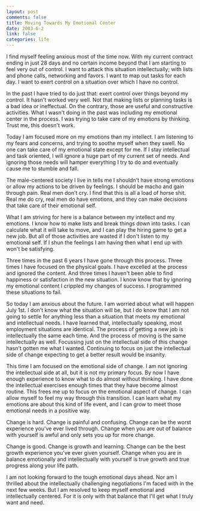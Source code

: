 ```yaml
--- 
layout: post
comments: false
title: Moving Towards My Emotional Center
date: 2003-6-2
link: false
categories: life
---
```

I find myself feeling anxious most of the time now. With my current contract ending in just 28 days and no certain income beyond that I am starting to feel very out of control. I want to attack this situation intellectually; with lists and phone calls, networking and favors. I want to map out tasks for each day. I want to exert control on a situation over which I have no control.

In the past I have tried to do just that: exert control over things beyond my control. It hasn't worked very well. Not that making lists or planning tasks is a bad idea or ineffectual. On the contrary, those are useful and constructive activities. What I wasn't doing in the past was including my emotional center in the process. I was trying to take care of my emotions by thinking. Trust me, this doesn't work.

Today I am focused more on my emotions than my intellect. I am listening to my fears and concerns, and trying to soothe myself when they swell. No one can take care of my emotional state except for me. If I stay intellectual and task oriented, I will ignore a huge part of my current set of needs. And ignoring those needs will hamper everything I try to do and eventually cause me to stumble and fall.

The male-centered society I live in tells me I shouldn't have strong emotions or allow my actions to be driven by feelings. I should be macho and gain through pain. Real men don't cry. I find that this is all a load of horse shit. Real me do cry, real men do have emotions, and they can make decisions that take care of their emotional self.

What I am striving for here is a balance between my intellect and my emotions. I know how to make lists and break things down into tasks. I can calculate what it will take to move, and I can play the hiring game to get a new job. But all of those activities are wasted if I don't listen to my emotional self. If I shun the feelings I am having then what I end up with won't be satisfying.

Three times in the past 6 years I have gone through this process. Three times I have focused on the physical goals. I have excelled at the process and ignored the content. And three times I haven't been able to find happiness or satisfaction in the new situation. I know know that by ignoring my emotional content I crippled my changes of success. I programmed these situations to fail.

So today I am anxious about the future. I am worried about what will happen July 1st. I don't know what the situation will be, but I do know that I am not going to settle for anything less than a situation that meets my emotional and intellectual needs. I have learned that, intellectually speaking, most employment situations are identical. The process of getting a new job is intellectually the same each time. And the process of moving is the same intellectually as well. Focussing just on the intellectual side of this change hasn't gotten me what I wanted. Continuing to focus on just the intellectual side of change expecting to get a better result would be insanity.

This time I am focused on the emotional side of change. I am not ignoring the intellectual side at all, but it is not my primary focus. By now I have enough experience to know what to do almost without thinking. I have done the intellectual exercises enough times that they have become almost routine. This frees me up to focus on the emotional aspect of change. I can allow myself to feel my way through this transition. I can learn what my emotions are about this kind of life event, and I can grow to meet those emotional needs in a positive way.

Change is hard. Change is painful and confusing. Change can be the worst experience you've ever lived through. Change when you are out of balance with yourself is awful and only sets you up for more change.

Change is good. Change is growth and learning. Change can be the best growth experience you've ever given yourself. Change when you are in balance emotionally and intellectually with yourself is true growth and true progress along your life path.

I am not looking forward to the tough emotional days ahead. Nor am I thrilled about the intellectually challenging negotiations I'm faced with in the next few weeks. But I am resolved to keep myself emotional and intellectually centered. For it is only with that balance that I'll get what I truly want and need.
